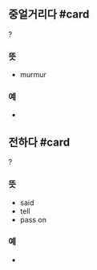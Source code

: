 ## 중얼거리다 #card
?
### 뜻
- murmur
### 예
-

## 전하다 #card
?
### 뜻
- said
- tell
- pass on
### 예
-
<!--SR:!2025-02-18,1,230-->
